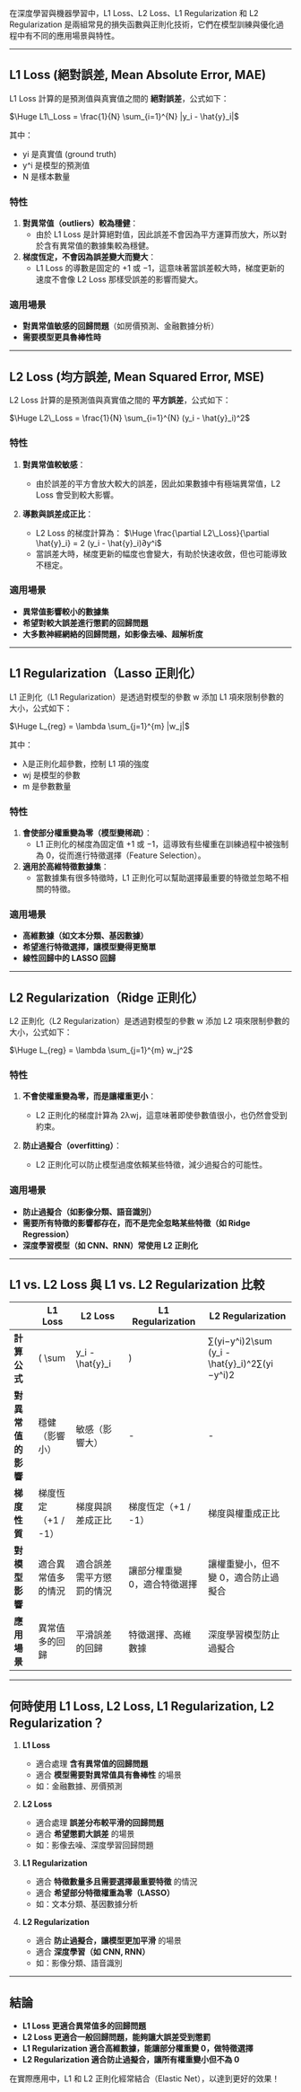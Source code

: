 

在深度學習與機器學習中，L1 Loss、L2 Loss、L1 Regularization 和 L2 Regularization 是兩組常見的損失函數與正則化技術，它們在模型訓練與優化過程中有不同的應用場景與特性。

---

## **L1 Loss (絕對誤差, Mean Absolute Error, MAE)**

L1 Loss 計算的是預測值與真實值之間的 **絕對誤差**，公式如下：

$\Huge L1\_Loss = \frac{1}{N} \sum_{i=1}^{N} |y_i - \hat{y}_i|$

其中：

- yi​ 是真實值 (ground truth)
- y^​i​ 是模型的預測值
- N 是樣本數量

### **特性**

1. **對異常值（outliers）較為穩健**：
    - 由於 L1 Loss 是計算絕對值，因此誤差不會因為平方運算而放大，所以對於含有異常值的數據集較為穩健。
2. **梯度恆定，不會因為誤差變大而變大**：
    - L1 Loss 的導數是固定的 +1 或 −1，這意味著當誤差較大時，梯度更新的速度不會像 L2 Loss 那樣受誤差的影響而變大。

### **適用場景**

- **對異常值敏感的回歸問題**（如房價預測、金融數據分析）
- **需要模型更具魯棒性時**

---

## **L2 Loss (均方誤差, Mean Squared Error, MSE)**

L2 Loss 計算的是預測值與真實值之間的 **平方誤差**，公式如下：

$\Huge L2\_Loss = \frac{1}{N} \sum_{i=1}^{N} (y_i - \hat{y}_i)^2$

### **特性**

1. **對異常值較敏感**：
    
    - 由於誤差的平方會放大較大的誤差，因此如果數據中有極端異常值，L2 Loss 會受到較大影響。
2. **導數與誤差成正比**：
    
    - L2 Loss 的梯度計算為： $\Huge \frac{\partial L2\_Loss}{\partial \hat{y}_i} = 2 (y_i - \hat{y}_i)∂y^​i$​
    - 當誤差大時，梯度更新的幅度也會變大，有助於快速收斂，但也可能導致不穩定。

### **適用場景**

- **異常值影響較小的數據集**
- **希望對較大誤差進行懲罰的回歸問題**
- **大多數神經網絡的回歸問題，如影像去噪、超解析度**

---

## **L1 Regularization（Lasso 正則化）**

L1 正則化（L1 Regularization）是透過對模型的參數 w 添加 L1 項來限制參數的大小，公式如下：

$\Huge L_{reg} = \lambda \sum_{j=1}^{m} |w_j|$

其中：

- λ是正則化超參數，控制 L1 項的強度
- wj​ 是模型的參數
- m 是參數數量

### **特性**

1. **會使部分權重變為零（模型變稀疏）**：
    - L1 正則化的梯度為固定值 +1 或 −1，這導致有些權重在訓練過程中被強制為 0，從而進行特徵選擇（Feature Selection）。
2. **適用於高維特徵數據集**：
    - 當數據集有很多特徵時，L1 正則化可以幫助選擇最重要的特徵並忽略不相關的特徵。

### **適用場景**

- **高維數據（如文本分類、基因數據）**
- **希望進行特徵選擇，讓模型變得更簡單**
- **線性回歸中的 LASSO 回歸**

---

## **L2 Regularization（Ridge 正則化）**

L2 正則化（L2 Regularization）是透過對模型的參數 w 添加 L2 項來限制參數的大小，公式如下：

$\Huge L_{reg} = \lambda \sum_{j=1}^{m} w_j^2$​

### **特性**

1. **不會使權重變為零，而是讓權重更小**：
    
    - L2 正則化的梯度計算為 2λwj，這意味著即使參數值很小，也仍然會受到約束。
2. **防止過擬合（overfitting）**：
    
    - L2 正則化可以防止模型過度依賴某些特徵，減少過擬合的可能性。

### **適用場景**

- **防止過擬合（如影像分類、語音識別）**
- **需要所有特徵的影響都存在，而不是完全忽略某些特徵（如 Ridge Regression）**
- **深度學習模型（如 CNN、RNN）常使用 L2 正則化**

---

## **L1 vs. L2 Loss 與 L1 vs. L2 Regularization 比較**

||L1 Loss|L2 Loss|L1 Regularization|L2 Regularization|
|---|---|---|---|---|
|**計算公式**|( \sum|y_i - \hat{y}_i|)|∑(yi−y^i)2\sum (y_i - \hat{y}_i)^2∑(yi​−y^​i​)2|
|**對異常值的影響**|穩健（影響小）|敏感（影響大）|-|-|
|**梯度性質**|梯度恆定（+1 / -1）|梯度與誤差成正比|梯度恆定（+1 / -1）|梯度與權重成正比|
|**對模型影響**|適合異常值多的情況|適合誤差需平方懲罰的情況|讓部分權重變 0，適合特徵選擇|讓權重變小，但不變 0，適合防止過擬合|
|**應用場景**|異常值多的回歸|平滑誤差的回歸|特徵選擇、高維數據|深度學習模型防止過擬合|

---

## **何時使用 L1 Loss, L2 Loss, L1 Regularization, L2 Regularization？**

1. **L1 Loss**
    
    - 適合處理 **含有異常值的回歸問題**
    - 適合 **模型需要對異常值具有魯棒性** 的場景
    - 如：金融數據、房價預測
2. **L2 Loss**
    
    - 適合處理 **誤差分布較平滑的回歸問題**
    - 適合 **希望懲罰大誤差** 的場景
    - 如：影像去噪、深度學習回歸問題
3. **L1 Regularization**
    
    - 適合 **特徵數量多且需要選擇最重要特徵** 的情況
    - 適合 **希望部分特徵權重為零（LASSO）**
    - 如：文本分類、基因數據分析
4. **L2 Regularization**
    
    - 適合 **防止過擬合，讓模型更加平滑** 的場景
    - 適合 **深度學習（如 CNN, RNN）**
    - 如：影像分類、語音識別

---

## **結論**

- **L1 Loss 更適合異常值多的回歸問題**
- **L2 Loss 更適合一般回歸問題，能夠讓大誤差受到懲罰**
- **L1 Regularization 適合高維數據，能讓部分權重變 0，做特徵選擇**
- **L2 Regularization 適合防止過擬合，讓所有權重變小但不為 0**

在實際應用中，L1 和 L2 正則化經常結合（Elastic Net），以達到更好的效果！